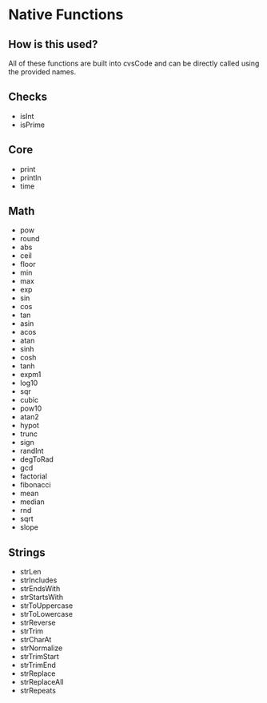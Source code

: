 # Native Functions

## How is this used?
All of these functions are built into cvsCode and can be directly called using the provided names.

## Checks
- isInt
- isPrime

## Core
- print
- println
- time

## Math
- pow
- round
- abs
- ceil
- floor
- min
- max
- exp
- sin
- cos
- tan
- asin
- acos
- atan
- sinh
- cosh
- tanh
- expm1
- log10
- sqr
- cubic
- pow10
- atan2
- hypot
- trunc
- sign
- randInt
- degToRad
- gcd
- factorial
- fibonacci
- mean
- median
- rnd
- sqrt
- slope

## Strings
- strLen
- strIncludes
- strEndsWith
- strStartsWith
- strToUppercase
- strToLowercase
- strReverse
- strTrim
- strCharAt
- strNormalize
- strTrimStart
- strTrimEnd
- strReplace
- strReplaceAll
- strRepeats